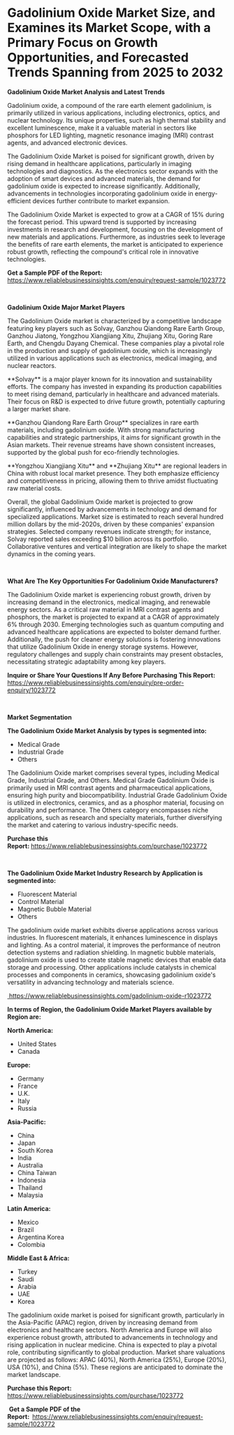 <p><h1>Gadolinium Oxide Market Size, and Examines its Market Scope, with a Primary Focus on Growth Opportunities, and Forecasted Trends Spanning from 2025 to 2032</h1></p><p><strong>Gadolinium Oxide Market Analysis and Latest Trends</strong></p>
<p><p>Gadolinium oxide, a compound of the rare earth element gadolinium, is primarily utilized in various applications, including electronics, optics, and nuclear technology. Its unique properties, such as high thermal stability and excellent luminescence, make it a valuable material in sectors like phosphors for LED lighting, magnetic resonance imaging (MRI) contrast agents, and advanced electronic devices.</p><p>The Gadolinium Oxide Market is poised for significant growth, driven by rising demand in healthcare applications, particularly in imaging technologies and diagnostics. As the electronics sector expands with the adoption of smart devices and advanced materials, the demand for gadolinium oxide is expected to increase significantly. Additionally, advancements in technologies incorporating gadolinium oxide in energy-efficient devices further contribute to market expansion.</p><p>The Gadolinium Oxide Market is expected to grow at a CAGR of 15% during the forecast period. This upward trend is supported by increasing investments in research and development, focusing on the development of new materials and applications. Furthermore, as industries seek to leverage the benefits of rare earth elements, the market is anticipated to experience robust growth, reflecting the compound's critical role in innovative technologies.</p></p>
<p><strong>Get a Sample PDF of the Report:&nbsp;</strong> <a href="https://www.reliablebusinessinsights.com/enquiry/request-sample/1023772?utm_campaign=3168&utm_medium=2&utm_source=Github&utm_content=ia&utm_term=16042025&utm_id=gadolinium-oxide">https://www.reliablebusinessinsights.com/enquiry/request-sample/1023772</a></p>
<p>&nbsp;</p>
<p><strong>Gadolinium Oxide Major Market Players</strong></p>
<p><p>The Gadolinium Oxide market is characterized by a competitive landscape featuring key players such as Solvay, Ganzhou Qiandong Rare Earth Group, Ganzhou Jiatong, Yongzhou Xiangjiang Xitu, Zhujiang Xitu, Goring Rare Earth, and Chengdu Dayang Chemical. These companies play a pivotal role in the production and supply of gadolinium oxide, which is increasingly utilized in various applications such as electronics, medical imaging, and nuclear reactors.</p><p>**Solvay** is a major player known for its innovation and sustainability efforts. The company has invested in expanding its production capabilities to meet rising demand, particularly in healthcare and advanced materials. Their focus on R&D is expected to drive future growth, potentially capturing a larger market share.</p><p>**Ganzhou Qiandong Rare Earth Group** specializes in rare earth materials, including gadolinium oxide. With strong manufacturing capabilities and strategic partnerships, it aims for significant growth in the Asian markets. Their revenue streams have shown consistent increases, supported by the global push for eco-friendly technologies.</p><p>**Yongzhou Xiangjiang Xitu** and **Zhujiang Xitu** are regional leaders in China with robust local market presence. They both emphasize efficiency and competitiveness in pricing, allowing them to thrive amidst fluctuating raw material costs. </p><p>Overall, the global Gadolinium Oxide market is projected to grow significantly, influenced by advancements in technology and demand for specialized applications. Market size is estimated to reach several hundred million dollars by the mid-2020s, driven by these companies' expansion strategies. Selected company revenues indicate strength; for instance, Solvay reported sales exceeding $10 billion across its portfolio. Collaborative ventures and vertical integration are likely to shape the market dynamics in the coming years.</p></p>
<p>&nbsp;</p>
<p><strong>What Are The Key Opportunities For Gadolinium Oxide Manufacturers?</strong></p>
<p><p>The Gadolinium Oxide market is experiencing robust growth, driven by increasing demand in the electronics, medical imaging, and renewable energy sectors. As a critical raw material in MRI contrast agents and phosphors, the market is projected to expand at a CAGR of approximately 6% through 2030. Emerging technologies such as quantum computing and advanced healthcare applications are expected to bolster demand further. Additionally, the push for cleaner energy solutions is fostering innovations that utilize Gadolinium Oxide in energy storage systems. However, regulatory challenges and supply chain constraints may present obstacles, necessitating strategic adaptability among key players.</p></p>
<p><strong>Inquire or Share Your Questions If Any Before Purchasing This Report:</strong> <a href="https://www.reliablebusinessinsights.com/enquiry/pre-order-enquiry/1023772?utm_campaign=3168&utm_medium=2&utm_source=Github&utm_content=ia&utm_term=16042025&utm_id=gadolinium-oxide">https://www.reliablebusinessinsights.com/enquiry/pre-order-enquiry/1023772</a></p>
<p>&nbsp;</p>
<p><strong>Market Segmentation</strong></p>
<p><strong>The Gadolinium Oxide Market Analysis by types is segmented into:</strong></p>
<p><ul><li>Medical Grade</li><li>Industrial Grade</li><li>Others</li></ul></p>
<p><p>The Gadolinium Oxide market comprises several types, including Medical Grade, Industrial Grade, and Others. Medical Grade Gadolinium Oxide is primarily used in MRI contrast agents and pharmaceutical applications, ensuring high purity and biocompatibility. Industrial Grade Gadolinium Oxide is utilized in electronics, ceramics, and as a phosphor material, focusing on durability and performance. The Others category encompasses niche applications, such as research and specialty materials, further diversifying the market and catering to various industry-specific needs.</p></p>
<p><strong>Purchase this Report:&nbsp;</strong><a href="https://www.reliablebusinessinsights.com/purchase/1023772?utm_campaign=3168&utm_medium=2&utm_source=Github&utm_content=ia&utm_term=16042025&utm_id=gadolinium-oxide">https://www.reliablebusinessinsights.com/purchase/1023772</a></p>
<p>&nbsp;</p>
<p><strong>The Gadolinium Oxide Market Industry Research by Application is segmented into:</strong></p>
<p><ul><li>Fluorescent Material</li><li>Control Material</li><li>Magnetic Bubble Material</li><li>Others</li></ul></p>
<p><p>The gadolinium oxide market exhibits diverse applications across various industries. In fluorescent materials, it enhances luminescence in displays and lighting. As a control material, it improves the performance of neutron detection systems and radiation shielding. In magnetic bubble materials, gadolinium oxide is used to create stable magnetic devices that enable data storage and processing. Other applications include catalysts in chemical processes and components in ceramics, showcasing gadolinium oxide's versatility in advancing technology and materials science.</p></p>
<p><a href="https://www.reliablebusinessinsights.com/gadolinium-oxide-r1023772?utm_campaign=3168&utm_medium=2&utm_source=Github&utm_content=ia&utm_term=16042025&utm_id=gadolinium-oxide">&nbsp;https://www.reliablebusinessinsights.com/gadolinium-oxide-r1023772</a></p>
<p><strong>In terms of Region, the Gadolinium Oxide Market Players available by Region are:</strong></p>
<p>
    <p> <strong> North America: </strong>
        <ul>
            <li>United States</li>
            <li>Canada</li>
        </ul>
        </p> 
    <p> <strong> Europe: </strong>
        <ul>
            <li>Germany</li>
            <li>France</li>
            <li>U.K.</li>
            <li>Italy</li>
            <li>Russia</li>
        </ul>
        </p> 
    <p> <strong> Asia-Pacific: </strong>
        <ul>
            <li>China</li>
            <li>Japan</li>
            <li>South Korea</li>
            <li>India</li>
            <li>Australia</li>
            <li>China Taiwan</li>
            <li>Indonesia</li>
            <li>Thailand</li>
            <li>Malaysia</li>
        </ul>
        </p> 
    <p> <strong> Latin America: </strong>
        <ul>
            <li>Mexico</li>
            <li>Brazil</li>
            <li>Argentina Korea</li>
            <li>Colombia</li>
        </ul>
        </p> 
    <p> <strong> Middle East & Africa: </strong>
        <ul>
            <li>Turkey</li>
            <li>Saudi</li>
            <li>Arabia</li>
            <li>UAE</li>
            <li>Korea</li>
        </ul>
    </p>
    </p>
<p><p>The gadolinium oxide market is poised for significant growth, particularly in the Asia-Pacific (APAC) region, driven by increasing demand from electronics and healthcare sectors. North America and Europe will also experience robust growth, attributed to advancements in technology and rising application in nuclear medicine. China is expected to play a pivotal role, contributing significantly to global production. Market share valuations are projected as follows: APAC (40%), North America (25%), Europe (20%), USA (10%), and China (5%). These regions are anticipated to dominate the market landscape.</p></p>
<p><strong>Purchase this Report: </strong><a href="https://www.reliablebusinessinsights.com/purchase/1023772?utm_campaign=3168&utm_medium=2&utm_source=Github&utm_content=ia&utm_term=16042025&utm_id=gadolinium-oxide">https://www.reliablebusinessinsights.com/purchase/1023772</a></p>
<p>&nbsp;<strong>Get a Sample PDF of the Report:&nbsp;&nbsp;</strong><a href="https://www.reliablebusinessinsights.com/enquiry/request-sample/1023772?utm_campaign=3168&utm_medium=2&utm_source=Github&utm_content=ia&utm_term=16042025&utm_id=gadolinium-oxide">https://www.reliablebusinessinsights.com/enquiry/request-sample/1023772</a></p>
<p><strong></strong></p>
<p><p></p><p></p><p></p></p>